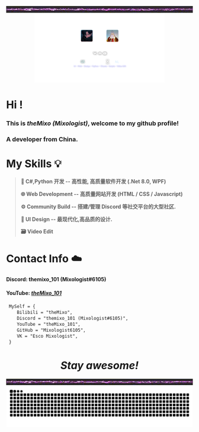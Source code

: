 <div align=center><img src="https://github.com/Mixologist6105/Mixologist6105/blob/main/srcs/thunder_bar.gif"></div>
<div align=center><img src="https://github.com/Mixologist6105/Mixologist6105/blob/main/srcs/trans.png" width="70%" height="70%"></div>

# Hi !
### This is ***theMixo (Mixologist)***, welcome to my github profile!
### A developer from China.

# My Skills 💡  
> **🔩 C#,Python 开发 -- 高性能, 高质量软件开发 (.Net 8.0, WPF)**
> 
> **🌐 Web Development -- 高质量网站开发 (HTML / CSS / Javascript)**
> 
> **⚙️ Community Build -- 搭建/管理 Discord 等社交平台的大型社区.**
> 
> **🔩 UI Design -- 最现代化,高品质的设计.**
> 
> **🗃️ Video Edit**

# Contact Info ☁️
#### Discord: themixo_101 (Mixologist#6105)
#### YouTube: ***[ theMixo_101 ](https://www.youtube.com/channel/UCujbzZXOD5VqeRl-IVB2Ypw)***
````
 MySelf = {
    Bilibili = "theMixo",
    Discord = "themixo_101 (Mixologist#6105)",
    YouTube = "theMixo_101",
    GitHub = "Mixologist6105",
    VK = "Esco Mixologist",
 }
````
<h1 align="center"><i>Stay awesome!</i></h1>

<div align=center><img src="https://github.com/Mixologist6105/Mixologist6105/blob/main/srcs/thunder_bar.gif"></div>

<div align=center><img src="https://github.com/Mixologist6105/Mixologist6105/blob/main/srcs/grid-snake.svg"></div>

